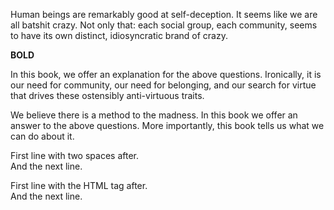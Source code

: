 Human beings are remarkably good at self-deception. It seems like we are all batshit crazy. Not only that: each social group, each community, seems to have its own distinct, idiosyncratic brand of crazy.

**BOLD**

In this book, we offer an explanation for the above questions. Ironically, it is our need for community, our need for belonging, and our search for virtue that drives these ostensibly anti-virtuous traits.  



We believe there is a method to the madness. In this book we offer an answer to the above questions. More importantly, this book tells us what we can do about it.

First line with two spaces after.  
And the next line.

First line with the HTML tag after.<br>
And the next line.
